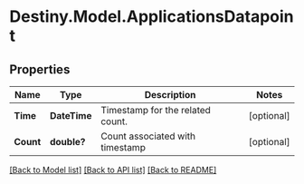 # Destiny.Model.ApplicationsDatapoint

## Properties

Name | Type | Description | Notes
------------ | ------------- | ------------- | -------------
**Time** | **DateTime** | Timestamp for the related count. | [optional] 
**Count** | **double?** | Count associated with timestamp | [optional] 

[[Back to Model list]](../README.md#documentation-for-models) [[Back to API list]](../README.md#documentation-for-api-endpoints) [[Back to README]](../README.md)

